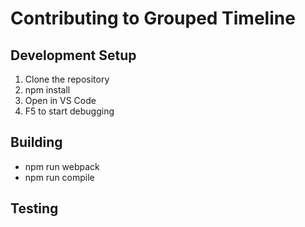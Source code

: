 # Contributing to Grouped Timeline

## Development Setup
1. Clone the repository
2. npm install
3. Open in VS Code
4. F5 to start debugging

## Building
- npm run webpack
- npm run compile

## Testing